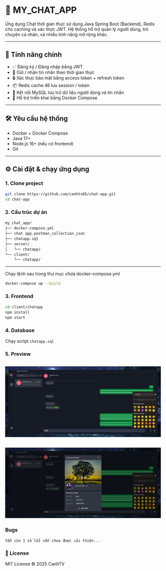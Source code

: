 # 💬 MY_CHAT_APP

Ứng dụng Chat thời gian thực sử dụng Java Spring Boot (Backend), Redis cho caching và xác thực JWT. Hệ thống hỗ trợ quản lý người dùng, trò chuyện cá nhân, và nhiều tính năng mở rộng khác.

---

## 🚀 Tính năng chính

-   ✅ Đăng ký / Đăng nhập bằng JWT
-   💬 Gửi / nhận tin nhắn theo thời gian thực
-   🔒 Xác thực bảo mật bằng access token + refresh token
-   📦 Redis cache để lưu session / token
-   🧠 Kết nối MySQL lưu trữ dữ liệu người dùng và tin nhắn
-   🐳 Hỗ trợ triển khai bằng Docker Compose

---

## 🛠️ Yêu cầu hệ thống

-   Docker + Docker Compose
-   Java 17+
-   Node.js 16+ (nếu có frontend)
-   Git

---

## ⚙️ Cài đặt & chạy ứng dụng

### 1. Clone project

```bash
git clone https://github.com/canhtv05/chat-app.git
cd chat-app
```

### 2. Cấu trúc dự án

```bash
my_chat_app/
├── docker-compose.yml
├── chat app.postman_collection.json
├── chatapp.sql
├── server/
│   └── chatapp/
└── client/
    └── chatapp/
```

---

Chạy lệnh sau trong thư mục chứa docker-compose.yml

```bash
docker-compose up --build
```

### 3. Frontend

```bash
cd client/chatapp
npm install
npm start
```

### 4. Database

Chạy script `chatapp.sql`

### 5. Preview

## ![preview](<./preview/Screenshot 2025-04-07 165059.png>)

## ![preview](<./preview/Screenshot 2025-04-07 165120.png>)

### Bugs

```
Vẫn còn 1 số lỗi vẫn chưa được cải thiện...
```

### 📄 License

MIT License © 2025 CanhTV
